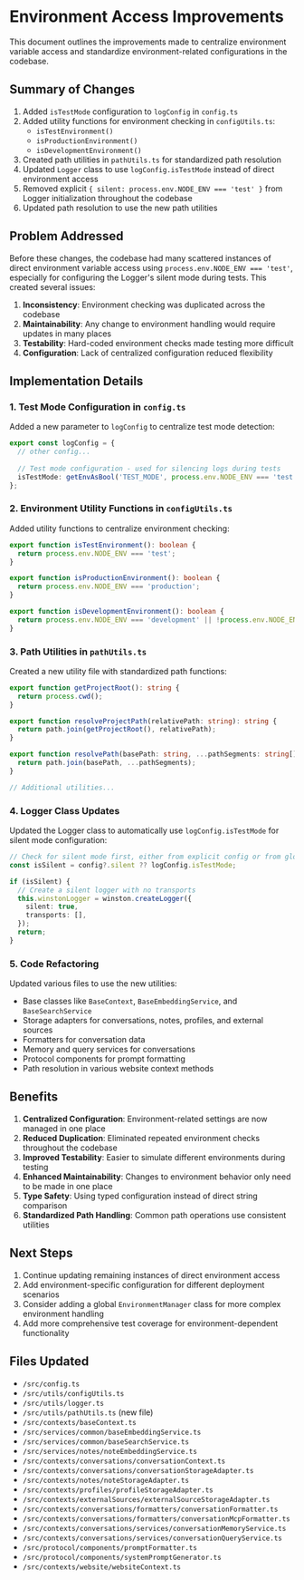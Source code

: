 # Environment Access Improvements

This document outlines the improvements made to centralize environment variable access and standardize environment-related configurations in the codebase.

## Summary of Changes

1. Added `isTestMode` configuration to `logConfig` in `config.ts`
2. Added utility functions for environment checking in `configUtils.ts`:
   - `isTestEnvironment()`
   - `isProductionEnvironment()`
   - `isDevelopmentEnvironment()`
3. Created path utilities in `pathUtils.ts` for standardized path resolution
4. Updated `Logger` class to use `logConfig.isTestMode` instead of direct environment access
5. Removed explicit `{ silent: process.env.NODE_ENV === 'test' }` from Logger initialization throughout the codebase
6. Updated path resolution to use the new path utilities

## Problem Addressed

Before these changes, the codebase had many scattered instances of direct environment variable access using `process.env.NODE_ENV === 'test'`, especially for configuring the Logger's silent mode during tests. This created several issues:

1. **Inconsistency**: Environment checking was duplicated across the codebase
2. **Maintainability**: Any change to environment handling would require updates in many places
3. **Testability**: Hard-coded environment checks made testing more difficult
4. **Configuration**: Lack of centralized configuration reduced flexibility

## Implementation Details

### 1. Test Mode Configuration in `config.ts`

Added a new parameter to `logConfig` to centralize test mode detection:

```typescript
export const logConfig = {
  // other config...
  
  // Test mode configuration - used for silencing logs during tests
  isTestMode: getEnvAsBool('TEST_MODE', process.env.NODE_ENV === 'test'),
};
```

### 2. Environment Utility Functions in `configUtils.ts`

Added utility functions to centralize environment checking:

```typescript
export function isTestEnvironment(): boolean {
  return process.env.NODE_ENV === 'test';
}

export function isProductionEnvironment(): boolean {
  return process.env.NODE_ENV === 'production';
}

export function isDevelopmentEnvironment(): boolean {
  return process.env.NODE_ENV === 'development' || !process.env.NODE_ENV;
}
```

### 3. Path Utilities in `pathUtils.ts`

Created a new utility file with standardized path functions:

```typescript
export function getProjectRoot(): string {
  return process.cwd();
}

export function resolveProjectPath(relativePath: string): string {
  return path.join(getProjectRoot(), relativePath);
}

export function resolvePath(basePath: string, ...pathSegments: string[]): string {
  return path.join(basePath, ...pathSegments);
}

// Additional utilities...
```

### 4. Logger Class Updates

Updated the Logger class to automatically use `logConfig.isTestMode` for silent mode configuration:

```typescript
// Check for silent mode first, either from explicit config or from global test mode setting
const isSilent = config?.silent ?? logConfig.isTestMode;

if (isSilent) {
  // Create a silent logger with no transports
  this.winstonLogger = winston.createLogger({
    silent: true,
    transports: [],
  });
  return;
}
```

### 5. Code Refactoring

Updated various files to use the new utilities:

- Base classes like `BaseContext`, `BaseEmbeddingService`, and `BaseSearchService`
- Storage adapters for conversations, notes, profiles, and external sources
- Formatters for conversation data
- Memory and query services for conversations
- Protocol components for prompt formatting
- Path resolution in various website context methods

## Benefits

1. **Centralized Configuration**: Environment-related settings are now managed in one place
2. **Reduced Duplication**: Eliminated repeated environment checks throughout the codebase
3. **Improved Testability**: Easier to simulate different environments during testing
4. **Enhanced Maintainability**: Changes to environment behavior only need to be made in one place
5. **Type Safety**: Using typed configuration instead of direct string comparison
6. **Standardized Path Handling**: Common path operations use consistent utilities

## Next Steps

1. Continue updating remaining instances of direct environment access
2. Add environment-specific configuration for different deployment scenarios
3. Consider adding a global `EnvironmentManager` class for more complex environment handling
4. Add more comprehensive test coverage for environment-dependent functionality

## Files Updated

- `/src/config.ts`
- `/src/utils/configUtils.ts`
- `/src/utils/logger.ts`
- `/src/utils/pathUtils.ts` (new file)
- `/src/contexts/baseContext.ts`
- `/src/services/common/baseEmbeddingService.ts`
- `/src/services/common/baseSearchService.ts`
- `/src/services/notes/noteEmbeddingService.ts`
- `/src/contexts/conversations/conversationContext.ts`
- `/src/contexts/conversations/conversationStorageAdapter.ts`
- `/src/contexts/notes/noteStorageAdapter.ts`
- `/src/contexts/profiles/profileStorageAdapter.ts`
- `/src/contexts/externalSources/externalSourceStorageAdapter.ts`
- `/src/contexts/conversations/formatters/conversationFormatter.ts`
- `/src/contexts/conversations/formatters/conversationMcpFormatter.ts`
- `/src/contexts/conversations/services/conversationMemoryService.ts`
- `/src/contexts/conversations/services/conversationQueryService.ts`
- `/src/protocol/components/promptFormatter.ts`
- `/src/protocol/components/systemPromptGenerator.ts`
- `/src/contexts/website/websiteContext.ts`